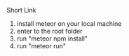 Short Link

1. install meteor on your local machine
2. enter to the root folder
3. run "meteor npm install"
4. run "meteor run" 
